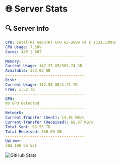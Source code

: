 # 🌐 Server Stats
## 🔍 Server Info
```yaml
CPU: Intel(R) Xeon(R) CPU E5-2699 v4 @ 1333.53MHz
CPU Usage: 7.30%
Cores: 44P | 88T
-----------------------------------
Memory:
Current Usage: 147.25 GB/503.74 GB
Available: 353.03 GB
-----------------------------------
Disk:
Current Usage: 112.98 GB/1.71 TB
Free: 1.52 TB
-----------------------------------
GPU:
No GPU detected
-----------------------------------
Network:
Current Transfer (Sent): 14.91 MB/s
Current Transfer (Received): 68.07 KB/s
Total Sent: 66.55 TB
Total Received: 568.69 GB
-----------------------------------
Uptime:
38d 19h 6m 53s
```
![GitHub Stats](https://img.shields.io/badge/Updated-2025-04-15_16:29:42-blue)